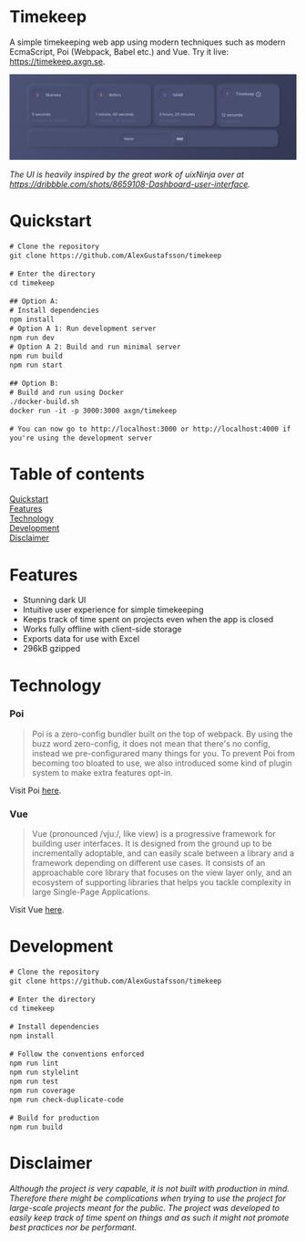 Timekeep
======
A simple timekeeping web app using modern techniques such as modern EcmaScript, Poi (Webpack, Babel etc.) and Vue. Try it live: https://timekeep.axgn.se.

<p align="center">
  <img alt="Demo" src="https://github.com/AlexGustafsson/timekeep/raw/master/.github/screenshot.png">
<p>

_The UI is heavily inspired by the great work of uixNinja over at https://dribbble.com/shots/8659108-Dashboard-user-interface._

# Quickstart
<a name="quickstart"></a>

```
# Clone the repository
git clone https://github.com/AlexGustafsson/timekeep

# Enter the directory
cd timekeep

## Option A:
# Install dependencies
npm install
# Option A 1: Run development server
npm run dev
# Option A 2: Build and run minimal server
npm run build
npm run start

## Option B:
# Build and run using Docker
./docker-build.sh
docker run -it -p 3000:3000 axgn/timekeep

# You can now go to http://localhost:3000 or http://localhost:4000 if you're using the development server
```

# Table of contents

[Quickstart](#quickstart)<br/>
[Features](#features)<br />
[Technology](#technology)<br />
[Development](#development)<br />
[Disclaimer](#disclaimer)

# Features
<a name="features"></a>

* Stunning dark UI
* Intuitive user experience for simple timekeeping
* Keeps track of time spent on projects even when the app is closed
* Works fully offline with client-side storage
* Exports data for use with Excel
* 296kB gzipped

# Technology
<a name="technology"></a>

### Poi
> Poi is a zero-config bundler built on the top of webpack. By using the buzz word zero-config, it does not mean that there's no config, instead we pre-configurared many things for you. To prevent Poi from becoming too bloated to use, we also introduced some kind of plugin system to make extra features opt-in.

Visit Poi [here](https://github.com/egoist/poi).

### Vue
> Vue (pronounced /vjuː/, like view) is a progressive framework for building user interfaces. It is designed from the ground up to be incrementally adoptable, and can easily scale between a library and a framework depending on different use cases. It consists of an approachable core library that focuses on the view layer only, and an ecosystem of supporting libraries that helps you tackle complexity in large Single-Page Applications.

Visit Vue [here](https://github.com/vuejs/vue).

# Development
<a name="development"></a>

```
# Clone the repository
git clone https://github.com/AlexGustafsson/timekeep

# Enter the directory
cd timekeep

# Install dependencies
npm install

# Follow the conventions enforced
npm run lint
npm run stylelint
npm run test
npm run coverage
npm run check-duplicate-code

# Build for production
npm run build
```

# Disclaimer
<a name="disclaimer"></a>

_Although the project is very capable, it is not built with production in mind. Therefore there might be complications when trying to use the project for large-scale projects meant for the public. The project was developed to easily keep track of time spent on things and as such it might not promote best practices nor be performant._
